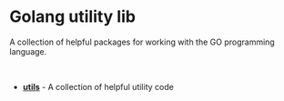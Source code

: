 # Golang utility lib

A collection of helpful packages for working with the GO programming
language.

&nbsp;

- **[utils](https://godoc.org/github.com/elizar/golang/utils)** - A collection of helpful utility code

&nbsp;

